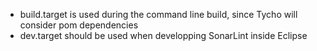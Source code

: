* build.target is used during the command line build, since Tycho will consider pom dependencies
* dev.target should be used when developping SonarLint inside Eclipse